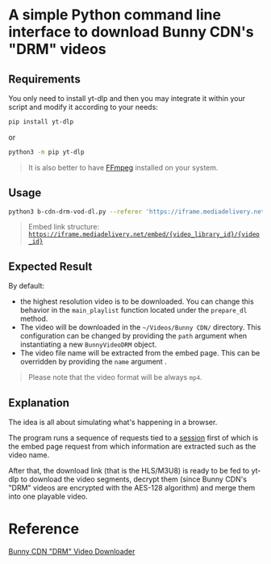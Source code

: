 # A simple Python command line interface to download Bunny CDN's "DRM" videos

## Requirements

You only need to install yt-dlp and then you may integrate it within your script and modify it according to your needs:

```bash
pip install yt-dlp
```

or

```bash
python3 -m pip yt-dlp
```
> It is also better to have [FFmpeg](https://ffmpeg.org) installed on your system.

## Usage

```bash
python3 b-cdn-drm-vod-dl.py --referer 'https://iframe.mediadelivery.net/embed/{video_library_id}/{video_id}' --embed_url 'https://iframe.mediadelivery.net/embed/{video_library_id}/{video_id}' --name
```
> Embed link structure: [`https://iframe.mediadelivery.net/embed/{video_library_id}/{video_id}`](https://docs.bunny.net/docs/stream-embedding-videos)

## Expected Result

By default:

* the highest resolution video is to be downloaded. You can change this behavior in the `main_playlist` function located under the `prepare_dl` method.
* The video will be downloaded in the `~/Videos/Bunny CDN/` directory. This configuration can be changed by providing the `path` argument when instantiating a new `BunnyVideoDRM` object.
* The video file name will be extracted from the embed page. This can be overridden by providing the `name` argument .

> Please note that the video format will be always `mp4`.

## Explanation

The idea is all about simulating what's happening in a browser.

The program runs a sequence of requests tied to a [session](https://requests.readthedocs.io/en/latest/user/advanced/#session-objects) first of which is the embed page request from which information are extracted such as the video name.

After that, the download link (that is the HLS/M3U8) is ready to be fed to yt-dlp to download the video segments, decrypt them (since Bunny CDN's "DRM" videos are encrypted with the AES-128 algorithm) and merge them into one playable video.


# Reference
[Bunny CDN "DRM" Video Downloader](https://github.com/MaZED-UP/bunny-cdn-drm-video-dl)